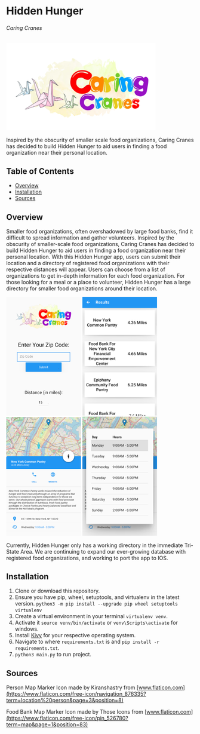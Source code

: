 # Hidden Hunger

<h6>Caring Cranes</h6>
<img src="readme_images/caring_cranes.webp" alt="Caring Cranes logo" width="400"/>

Inspired by the obscurity of smaller scale food organizations, Caring Cranes has decided to build Hidden Hunger to aid users in finding a food organization near their personal location.

## Table of Contents
  * [Overview](#overview)
  * [Installation](#installation)
  * [Sources](#sources)

## Overview

Smaller food organizations, often overshadowed by large food banks, find it difficult to spread information and gather volunteers. Inspired by the obscurity of smaller-scale food organizations, Caring Cranes has decided to build Hidden Hunger to aid users in finding a food organization near their personal location. With this Hidden Hunger app, users can submit their location and a directory of registered food organizations with their respective distances will appear. Users can choose from a list of organizations to get in-depth information for each food organization. For those looking for a meal or a place to volunteer, Hidden Hunger has a large directory for smaller food organizations around their location.

<div style="display: inline-block">
<img src="readme_images/part1.webp" alt="Caring Cranes screenshot" width="200"/>
<img src="readme_images/part2.webp" alt="Caring Cranes screenshot" width="200"/>
<img src="readme_images/part3.webp" alt="Caring Cranes screenshot" width="200"/>
<img src="readme_images/part4.webp" alt="Caring Cranes screenshot" width="200"/>
</div>

Currently, Hidden Hunger only has a working directory in the immediate Tri-State Area. We are continuing to expand our ever-growing database with registered food organizations, and working to port the app to IOS.

## Installation

1. Clone or download this repository.
2. Ensure you have pip, wheel, setuptools, and virtualenv in the latest version. `python3 -m pip install --upgrade pip wheel setuptools virtualenv`
3. Create a virtual environment in your terminal `virtualenv venv`.
4. Activate it `source venv/bin/activate` or `venv\Scripts\activate` for windows.
5. Install [Kivy](https://kivy.org/doc/stable/gettingstarted/installation.html) for your respective operating system. 
5. Navigate to where `requirements.txt` is and `pip install -r requirements.txt`.
6. `python3 main.py` to run project.

## Sources

Person Map Marker Icon made by Kiranshastry from [www.flaticon.com](https://www.flaticon.com/free-icon/navigation_876335?term=location%20person&page=3&position=8)

Food Bank Map Marker Icon made by Those Icons from [www.flaticon.com](https://www.flaticon.com/free-icon/pin_526780?term=map&page=1&position=83)
